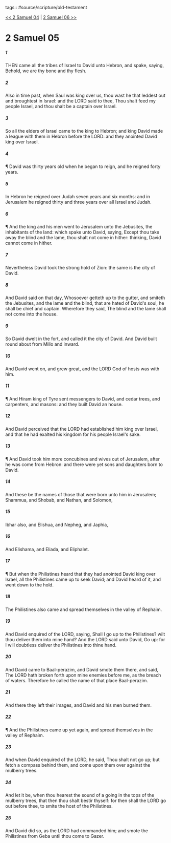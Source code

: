 tags:: #source/scripture/old-testament

[<< 2 Samuel 04](source/scripture/old-testament/10_2_Samuel/2_Samuel_04.md) | [2 Samuel 06 >>](source/scripture/old-testament/10_2_Samuel/2_Samuel_06.md)

# 2 Samuel 05

##### 1

THEN came all the tribes of Israel to David unto Hebron, and spake, saying, Behold, we are thy bone and thy flesh.

##### 2

Also in time past, when Saul was king over us, thou wast he that leddest out and broughtest in Israel: and the LORD said to thee, Thou shalt feed my people Israel, and thou shalt be a captain over Israel.

##### 3

So all the elders of Israel came to the king to Hebron; and king David made a league with them in Hebron before the LORD: and they anointed David king over Israel.

##### 4

¶ David was thirty years old when he began to reign, and he reigned forty years.

##### 5

In Hebron he reigned over Judah seven years and six months: and in Jerusalem he reigned thirty and three years over all Israel and Judah.

##### 6

¶ And the king and his men went to Jerusalem unto the Jebusites, the inhabitants of the land: which spake unto David, saying, Except thou take away the blind and the lame, thou shalt not come in hither: thinking, David cannot come in hither.

##### 7

Nevertheless David took the strong hold of Zion: the same is the city of David.

##### 8

And David said on that day, Whosoever getteth up to the gutter, and smiteth the Jebusites, and the lame and the blind, that are hated of David's soul, he shall be chief and captain. Wherefore they said, The blind and the lame shall not come into the house.

##### 9

So David dwelt in the fort, and called it the city of David. And David built round about from Millo and inward.

##### 10

And David went on, and grew great, and the LORD God of hosts was with him.

##### 11

¶ And Hiram king of Tyre sent messengers to David, and cedar trees, and carpenters, and masons: and they built David an house.

##### 12

And David perceived that the LORD had established him king over Israel, and that he had exalted his kingdom for his people Israel's sake.

##### 13

¶ And David took him more concubines and wives out of Jerusalem, after he was come from Hebron: and there were yet sons and daughters born to David.

##### 14

And these be the names of those that were born unto him in Jerusalem; Shammua, and Shobab, and Nathan, and Solomon,

##### 15

Ibhar also, and Elishua, and Nepheg, and Japhia,

##### 16

And Elishama, and Eliada, and Eliphalet.

##### 17

¶ But when the Philistines heard that they had anointed David king over Israel, all the Philistines came up to seek David; and David heard of it, and went down to the hold.

##### 18

The Philistines also came and spread themselves in the valley of Rephaim.

##### 19

And David enquired of the LORD, saying, Shall I go up to the Philistines? wilt thou deliver them into mine hand? And the LORD said unto David, Go up: for I will doubtless deliver the Philistines into thine hand.

##### 20

And David came to Baal-perazim, and David smote them there, and said, The LORD hath broken forth upon mine enemies before me, as the breach of waters. Therefore he called the name of that place Baal-perazim.

##### 21

And there they left their images, and David and his men burned them.

##### 22

¶ And the Philistines came up yet again, and spread themselves in the valley of Rephaim.

##### 23

And when David enquired of the LORD, he said, Thou shalt not go up; but fetch a compass behind them, and come upon them over against the mulberry trees.

##### 24

And let it be, when thou hearest the sound of a going in the tops of the mulberry trees, that then thou shalt bestir thyself: for then shall the LORD go out before thee, to smite the host of the Philistines.

##### 25

And David did so, as the LORD had commanded him; and smote the Philistines from Geba until thou come to Gazer.
